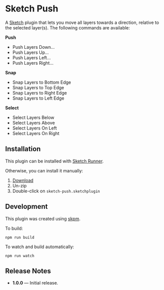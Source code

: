 # Sketch Push

A [Sketch](https://www.sketch.com) plugin that lets you move all layers towards a direction, relative to the selected layer(s). The following commands are available:

**Push**
- Push Layers Down…
- Push Layers Up…
- Push Layers Left…
- Push Layers Right…

**Snap**
- Snap Layers to Bottom Edge
- Snap Layers to Top Edge
- Snap Layers to Right Edge
- Snap Layers to Left Edge

**Select**
- Select Layers Below
- Select Layers Above
- Select Layers On Left
- Select Layers On Right

## Installation

This plugin can be installed with [Sketch Runner](https://sketchrunner.com).

Otherwise, you can install it manually:

1. [Download](../../releases/latest/download/sketch-push.sketchplugin.zip)
2. Un-zip
3. Double-click on `sketch-push.sketchplugin`

## Development

This plugin was created using [skpm](https://github.com/skpm/skpm).

To build: 

```
npm run build
```

To watch and build automatically:

```
npm run watch
```

## Release Notes

- **1.0.0** — Initial release.